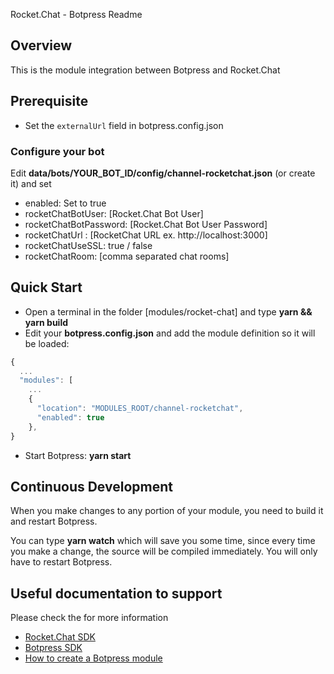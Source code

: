 Rocket.Chat - Botpress Readme

## Overview

This is the module integration between Botpress and Rocket.Chat

## Prerequisite

- Set the `externalUrl` field in botpress.config.json

### Configure your bot

Edit **data/bots/YOUR_BOT_ID/config/channel-rocketchat.json** (or create it) and set
- enabled: Set to true
- rocketChatBotUser: [Rocket.Chat Bot User] 
- rocketChatBotPassword: [Rocket.Chat Bot User Password]
- rocketChatUrl : [RocketChat URL ex. http://localhost:3000]   
- rocketChatUseSSL: true / false
- rocketChatRoom: [comma separated chat rooms]


## Quick Start

- Open a terminal in the folder [modules/rocket-chat] and type **yarn && yarn build**
- Edit your **botpress.config.json** and add the module definition so it will be loaded:

```js
{
  ...
  "modules": [
    ...
    {
      "location": "MODULES_ROOT/channel-rocketchat",
      "enabled": true
    },
}
```

- Start Botpress: **yarn start**

## Continuous Development

When you make changes to any portion of your module, you need to build it and restart Botpress.

You can type **yarn watch** which will save you some time, since every time you make a change, the source will be compiled immediately. You will only have to restart Botpress.


## Useful documentation to support 

Please check the for more information

- [Rocket.Chat SDK](https://github.com/RocketChat/Rocket.Chat.js.SDK)
- [Botpress SDK](https://botpress.com/reference/)
- [How to create a Botpress module](https://botpress.com/docs/developers/create-module/)


